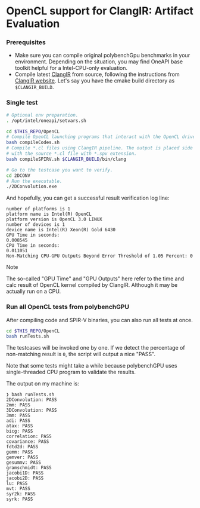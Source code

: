 # OpenCL support for ClangIR: Artifact Evaluation

### Prerequisites

* Make sure you can compile original polybenchGpu benchmarks in your environment. Depending on the situation, you may find OneAPI base toolkit helpful for a Intel-CPU-only evaluation.
* Compile latest [ClangIR](https://github.com/llvm/clangir) from source, following the instructions from [ClangIR website](https://llvm.github.io/clangir/GettingStarted/build-install.html). Let's say you have the cmake build directory as `$CLANGIR_BUILD`.

### Single test

```bash
# Optional env preparation.
. /opt/intel/oneapi/setvars.sh

cd $THIS_REPO/OpenCL
# Compile OpenCL launching programs that interact with the OpenCL driver.
bash compileCodes.sh
# Compile *.cl files using ClangIR pipeline. The output is placed side by side
# with the source *.cl file with *.spv extension.
bash compileSPIRV.sh $CLANGIR_BUILD/bin/clang

# Go to the testcase you want to verify.
cd 2DCONV
# Run the executable.
./2DConvolution.exe
```

And hopefully, you can get a successful result verification log line:

```
number of platforms is 1
platform name is Intel(R) OpenCL
platform version is OpenCL 3.0 LINUX
number of devices is 1
device name is Intel(R) Xeon(R) Gold 6430
GPU Time in seconds:
0.008545
CPU Time in seconds:
0.011051
Non-Matching CPU-GPU Outputs Beyond Error Threshold of 1.05 Percent: 0
```

> [!NOTE]
> The so-called "GPU Time" and "GPU Outputs" here refer to the time and calc
> result of OpenCL kernel compiled by ClangIR. Although it may be actually run
> on a CPU.

### Run all OpenCL tests from polybenchGPU

After compiling code and SPIR-V binaries, you can also run all tests at once.

```bash
cd $THIS_REPO/OpenCL
bash runTests.sh
```

The testcases will be invoked one by one. If we detect the percentage of
non-matching result is `0`, the script will output a nice "PASS".

Note that some tests might take a while because polybenchGPU uses single-threaded CPU program to validate the results.

The output on my machine is:

```
❯ bash runTests.sh
2DConvolution: PASS
2mm: PASS
3DConvolution: PASS
3mm: PASS
adi: PASS
atax: PASS
bicg: PASS
correlation: PASS
covariance: PASS
fdtd2d: PASS
gemm: PASS
gemver: PASS
gesummv: PASS
gramschmidt: PASS
jacobi1D: PASS
jacobi2D: PASS
lu: PASS
mvt: PASS
syr2k: PASS
syrk: PASS
```
